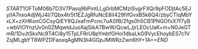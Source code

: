 $START$1OFToM06b7D3V7Pasq9bPmtLLg0rbMCMziSvgrFXQr9pFODjtAc5EJy/IA7nxoAdjWjJ4l/7Qbx4tr5t1EZJgRfuNcE8iI429fifGvxB5k6Q4/zbyCTIqMbYxLX+zXHKonCGCsyQiEY9QJxaFmPcnc7uASfB/2fgs0h5CB1PNGOfxX7f7yB+wbVIOYnzUv0n0ZMqwtdJuoXajSikA7BwW/QcwLJjrLEOcUaK+m+N0JeGTmR/1DvJtSkxNc9T4Ci8y15TpLFRrU8pYmbfGHoi1dbaLkG9VycEhoybES7c1VZsjMLgbYT8WPZDFaoxqAgMN3Ii4GGpJMWRzZwn6hY+1A==$END$